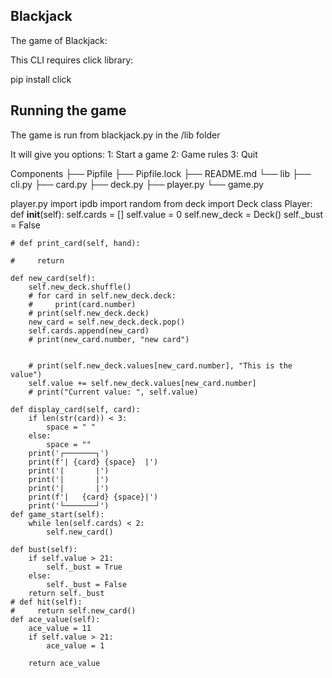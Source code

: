 ## Blackjack

The game of Blackjack:

This CLI requires click library:

pip install click
## Running the game
The game is run from blackjack.py in the /lib folder

It will give you options:
    1: Start a game
    2: Game rules
    3: Quit 

Components
├── Pipfile
├── Pipfile.lock
├── README.md
└── lib
    ├── cli.py
    ├── card.py
    ├── deck.py
    ├── player.py
    └── game.py

player.py
import ipdb
import random
from deck import Deck
class Player:
    def __init__(self):
        self.cards = []
        self.value = 0
        self.new_deck = Deck()
        self._bust = False
    
    # def print_card(self, hand):
        
    #     return 
        
    def new_card(self):
        self.new_deck.shuffle()
        # for card in self.new_deck.deck:
        #     print(card.number)
        # print(self.new_deck.deck)
        new_card = self.new_deck.deck.pop()
        self.cards.append(new_card)
        # print(new_card.number, "new card")
    
        
        # print(self.new_deck.values[new_card.number], "This is the value")
        self.value += self.new_deck.values[new_card.number]
        # print("Current value: ", self.value)

    def display_card(self, card):
        if len(str(card)) < 3:
            space = " "
        else:
            space = ""
        print('┌───────┐')
        print(f'| {card} {space}  |') 
        print('|       |')
        print('|       |') 
        print('|       |')
        print(f'|   {card} {space}|')
        print('└───────┘') 
    def game_start(self):
        while len(self.cards) < 2:
            self.new_card()
    
    def bust(self):
        if self.value > 21:
            self._bust = True
        else:
            self._bust = False
        return self._bust    
    # def hit(self):
    #     return self.new_card()
    def ace_value(self):
        ace_value = 11
        if self.value > 21:
            ace_value = 1
        
        return ace_value

